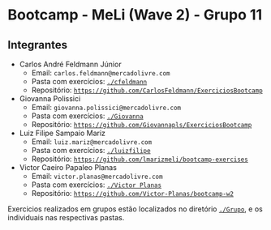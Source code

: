 # Bootcamp - MeLi (Wave 2) - Grupo 11

## Integrantes
 - Carlos André Feldmann Júnior 
    - Email: `carlos.feldmann@mercadolivre.com`
    - Pasta com exercícios: [`./cfeldmann`](./cfeldmann)
    - Repositório: [`https://github.com/CarlosFeldmann/ExerciciosBootcamp`](https://github.com/CarlosFeldmann/ExerciciosBootcamp)
 - Giovanna Polissici 
    - Email: `giovanna.polissici@mercadolivre.com`
    - Pasta com exercícios: [`./Giovanna`](./Giovanna)
    - Repositório: [`https://github.com/Giovannapls/ExerciciosBootcamp`](https://github.com/Giovannapls/ExerciciosBootcamp)
 - Luiz Filipe Sampaio Mariz 
    - Email: `luiz.mariz@mercadolivre.com`
    - Pasta com exercícios: [`./luizfilipe`](./luizfilipe)
    - Repositório: [`https://github.com/lmarizmeli/bootcamp-exercises`](https://github.com/lmarizmeli/bootcamp-exercises)
 - Victor Caeiro Papaleo Planas
    - Email: `victor.planas@mercadolivre.com`
    - Pasta com exercícios: [`./Victor Planas`](./Victor&#32;Planas)
    - Repositório: [`https://github.com/Victor-Planas/bootcamp-w2`](https://github.com/Victor-Planas/bootcamp-w2)


Exercicios realizados em grupos estão localizados no diretório [`./Grupo`](./Grupo), e os individuais nas respectivas pastas.

